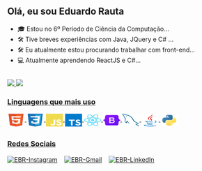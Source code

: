 ## Olá, eu sou Eduardo Rauta 

- 🎓 Estou no 6º Período de Ciência da Computação...
- 🛠 Tive breves experiências com Java, JQuery e C# ...
- 🛠 Eu atualmente estou procurando trabalhar com front-end...
- 💻 Atualmente aprendendo ReactJS e C#...


##

<div>
  <a href="https://github.com/ebrauta">
  <img height="150em" src="https://github-readme-stats.vercel.app/api?username=ebrauta&show_icons=true&theme=dracula&include_all_commits=true&count_private=true"/>
  <img height="150em" src="https://github-readme-stats.vercel.app/api/top-langs/?username=ebrauta&layout=compact&langs_count=7&theme=dracula"/>
</div>
  
### Linguagens que mais uso
<div style="display: inline_block">
  <img align="center" alt="EBR-HTML" height="30" width="40" src="https://raw.githubusercontent.com/devicons/devicon/master/icons/html5/html5-original.svg">
  <img align="center" alt="EBR-CSS" height="30" width="40" src="https://raw.githubusercontent.com/devicons/devicon/master/icons/css3/css3-original.svg">
  <img align="center" alt="EBR-Js" height="30" width="40" src="https://raw.githubusercontent.com/devicons/devicon/master/icons/javascript/javascript-plain.svg">
  <img align="center" alt="EBR-Ts" height="30" width="40" src="https://raw.githubusercontent.com/devicons/devicon/master/icons/typescript/typescript-plain.svg">
  <img align="center" alt="EBR-React" height="30" width="40" src="https://raw.githubusercontent.com/devicons/devicon/master/icons/react/react-original.svg">
  <img align="center" alt="EBR-Bootstrap" height="30" width="40" src="https://raw.githubusercontent.com/devicons/devicon/master/icons/bootstrap/bootstrap-original.svg">
  <img align="center" alt="EBR-SQL" height="30" width="40" src="https://raw.githubusercontent.com/devicons/devicon/master/icons/mysql/mysql-original.svg">
  <img align="center" alt="EBR-Java" height="30" width="40" src="https://raw.githubusercontent.com/devicons/devicon/master/icons/java/java-original.svg">
  <img align="center" alt="EBR-Python" height="30" width="40" src="https://raw.githubusercontent.com/devicons/devicon/master/icons/python/python-original.svg">
</div>
  
  ## 
  
  ### Redes Sociais
  <div> 
    <a href="https://instagram.com/ebrauta" target="_blank"><img align="center" alt="EBR-Instagram" height="32" width="32" src="https://cdn-icons-png.flaticon.com/32/2111/2111463.png" target="_blank"></a>&nbsp;&nbsp;&nbsp;
 	  <a href = "mailto:ebrauta@gmail.com"><img  align="center" alt="EBR-Gmail" height="32" width="32" src="https://cdn-icons-png.flaticon.com/32/888/888853.png" target="_blank"></a>&nbsp;&nbsp;&nbsp;
  <a href="https://www.linkedin.com/in/eduardorauta/" target="_blank"><img  align="center" alt="EBR-LinkedIn" height="32" width="32" src="https://cdn-icons-png.flaticon.com/32/124/124011.png" target="_blank"></a>
</div>
